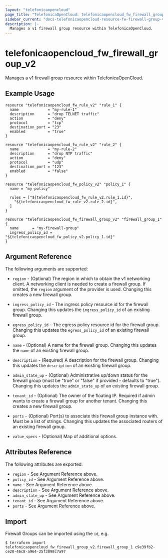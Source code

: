 ```yaml
---
layout: "telefonicaopencloud"
page_title: "TelefonicaOpenCloud: telefonicaopencloud_fw_firewall_group_v1"
sidebar_current: "docs-telefonicaopencloud-resource-fw-firewall-group-v1"
description: |-
  Manages a v1 firewall group resource within TelefonicaOpenCloud.
---
```


# telefonicaopencloud\_fw\_firewall_group_v2

Manages a v1 firewall group resource within TelefonicaOpenCloud.

## Example Usage

```hcl
resource "telefonicaopencloud_fw_rule_v2" "rule_1" {
  name             = "my-rule-1"
  description      = "drop TELNET traffic"
  action           = "deny"
  protocol         = "tcp"
  destination_port = "23"
  enabled          = "true"
}

resource "telefonicaopencloud_fw_rule_v2" "rule_2" {
  name             = "my-rule-2"
  description      = "drop NTP traffic"
  action           = "deny"
  protocol         = "udp"
  destination_port = "123"
  enabled          = "false"
}

resource "telefonicaopencloud_fw_policy_v2" "policy_1" {
  name = "my-policy"

  rules = ["${telefonicaopencloud_fw_rule_v2.rule_1.id}",
    "${telefonicaopencloud_fw_rule_v2.rule_2.id}",
  ]
}

resource "telefonicaopencloud_fw_firewall_group_v2" "firewall_group_1" {
  name      = "my-firewall-group"
  ingress_policy_id = "${telefonicaopencloud_fw_policy_v2.policy_1.id}"
}
```

## Argument Reference

The following arguments are supported:

* `region` - (Optional) The region in which to obtain the v1 networking client.
    A networking client is needed to create a firewall group. If omitted, the
    `region` argument of the provider is used. Changing this creates a new
    firewall group.

* `ingress_policy_id` - The ingress policy resource id for the firewall group. Changing
    this updates the `ingress_policy_id` of an existing firewall group.

* `egress_policy_id` - The egress policy resource id for the firewall group. Changing
    this updates the `egress_policy_id` of an existing firewall group.

* `name` - (Optional) A name for the firewall group. Changing this
    updates the `name` of an existing firewall group.

* `description` - (Required) A description for the firewall group. Changing this
    updates the `description` of an existing firewall group.

* `admin_state_up` - (Optional) Administrative up/down status for the firewall group
    (must be "true" or "false" if provided - defaults to "true").
    Changing this updates the `admin_state_up` of an existing firewall group.

* `tenant_id` - (Optional) The owner of the floating IP. Required if admin wants
    to create a firewall group for another tenant. Changing this creates a new
    firewall group.

* `ports` - (Optional) Port(s) to associate this firewall group instance
    with. Must be a list of strings. Changing this updates the associated routers
    of an existing firewall group.

* `value_specs` - (Optional) Map of additional options.

## Attributes Reference

The following attributes are exported:

* `region` - See Argument Reference above.
* `policy_id` - See Argument Reference above.
* `name` - See Argument Reference above.
* `description` - See Argument Reference above.
* `admin_state_up` - See Argument Reference above.
* `tenant_id` - See Argument Reference above.
* `ports` - See Argument Reference above.

## Import

Firewall Groups can be imported using the `id`, e.g.

```
$ terraform import telefonicaopencloud_fw_firewall_group_v2.firewall_group_1 c9e39fb2-ce20-46c8-a964-25f3898c7a97
```
